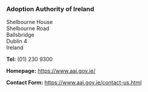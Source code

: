 ###  Adoption Authority of Ireland

Shelbourne House  
Shelbourne Road  
Ballsbridge  
Dublin 4  
Ireland

**Tel:** (01) 230 9300

**Homepage:** [ https://www.aai.gov.ie/ ](https://www.aai.gov.ie/)

**Contact Form:** [ https://www.aai.gov.ie/contact-us.html
](https://www.aai.gov.ie/contact-us.html)
